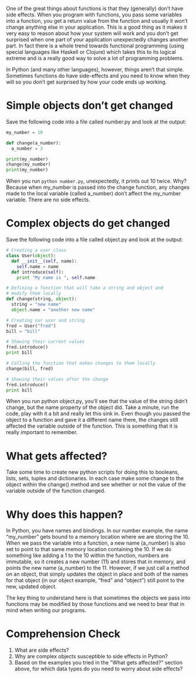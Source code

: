 <!-- 
author: Benjamin White
type: content
time: 60 minutes
name: Functions and Side Effects in Python
 -->
One of the great things about functions is that they (generally) don’t have side effects. When you program with functions, you pass some variables into a function, you get a return value from the function and usually it won’t change anything else in your application. This is a good thing as it makes it very easy to reason about how your system will work and you don’t get surprised when one part of your application unexpectedly changes another part. In fact there is a whole trend towards functional programming (using special languages like Haskell or Clojure) which takes this to its logical extreme and is a really good way to solve a lot of programming problems.

In Python (and many other languages), however, things aren’t that simple. Sometimes functions do have side-effects and you need to know when they will so you don’t get surprised by how your code ends up working.

# Simple objects don’t get changed

Save the following code into a file called number.py and look at the output:

```python
my_number = 10

def change(a_number):
  a_number = 3

print(my_number)
change(my_number)
print(my_number)
```

When you run `python number.py`, unexpectedly, it prints out 10 twice. Why? Because when my_number is passed into the change function, any changes made to the local variable (called a_number) don’t affect the my_number variable. There are no side effects.

# Complex objects do get changed

Save the following code into a file called object.py and look at the output:

```python
# Creating a user class
class User(object):
  def __init__(self, name):
    self.name = name
  def introduce(self):
    print "My name is ", self.name

# Defining a function that will take a string and object and 
# modify them locally
def change(string, object):
  string = "new name"
  object.name = "another new name"

# Creating our user and string
fred = User("fred")
bill = "bill"

# Showing their current values
fred.introduce()
print bill

# Calling the function that makes changes to them locally
change(bill, fred)

# Showing their values after the change
fred.introduce()
print bill
```

When you run python object.py, you’ll see that the value of the string didn’t change, but the name property of the object did. Take a minute, run the code, play with it a bit and really let this sink in. Even though you passed the object to a function and gave it a different name there, the changes still affected the variable outside of the function. This is something that it is really important to remember.

# What gets affected?

Take some time to create new python scripts for doing this to booleans, lists, sets, tuples and dictionaries. In each case make some change to the object within the change() method and see whether or not the value of the variable outside of the function changed.

# Why does this happen?

In Python, you have names and bindings. In our number example, the name “my_number” gets bound to a memory location where we are storing the 10. When we pass the variable into a function, a new name (a_number) is also set to point to that same memory location containing the 10. If we do something like adding a 1 to the 10 within the function, numbers are immutable, so it creates a new number (11) and stores that in memory, and points the new name (a_number) to the 11. However, if we just call a method on an object, that simply updates the object in place and both of the names for that object (in our object example, “fred” and “object”) still point to the new, updated object.

The key thing to understand here is that sometimes the objects we pass into functions may be modified by those functions and we need to bear that in mind when writing our programs.

# Comprehension Check

1. What are side effects?
2. Why are complex objects susceptible to side effects in Python?
3. Based on the examples you tried in the "What gets affected?" section above, for which data types do you need to worry about side effects?



